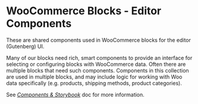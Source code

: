 # WooCommerce Blocks - Editor Components

These are shared components used in WooCommerce blocks for the editor (Gutenberg) UI.

Many of our blocks need rich, smart components to provide an interface for selecting or configuring blocks with WooCommerce data. Often there are multiple blocks that need such components. Components in this collection are used in multiple blocks, and may include logic for working with Woo data specifically (e.g. products, shipping methods, product categories).

See [_Components & Storybook_](docs/contributors/storybook.md) doc for more information.
